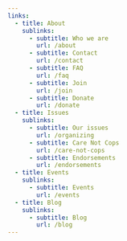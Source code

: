 ```yaml
---
links:
  - title: About
    sublinks:
      - subtitle: Who we are
        url: /about
      - subtitle: Contact
        url: /contact
      - subtitle: FAQ
        url: /faq
      - subtitle: Join
        url: /join
      - subtitle: Donate
        url: /donate
  - title: Issues
    sublinks:
      - subtitle: Our issues
        url: /organizing
      - subtitle: Care Not Cops
        url: /care-not-cops
      - subtitle: Endorsements
        url: /endorsements
  - title: Events
    sublinks:
      - subtitle: Events
        url: /events
  - title: Blog
    sublinks:
      - subtitle: Blog
        url: /blog
---
```

